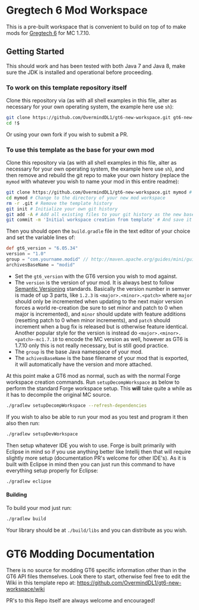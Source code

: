 # Gregtech 6 Mod Workspace

This is a pre-built workspace that is convenient to build on top of to make mods for [Gregtech 6](https://gregtech.overminddl1.com/com/gregoriust/gregtech/gregtech_1.7.10/index.html) for MC 1.7.10.

## Getting Started

This should work and has been tested with both Java 7 and Java 8, make sure the JDK is installed and operational before proceeding.

### To work on this template repository itself

Clone this repository via (as with all shell examples in this file, alter as necessary for your own operating system, the example here use `sh`):

```sh
git clone https://github.com/OvermindDL1/gt6-new-workspace.git gt6-new-workspace
cd !$
```

Or using your own fork if you wish to submit a PR.

### To use this template as the base for your own mod

Clone this repository via (as with all shell examples in this file, alter as necessary for your own operating system, the example here use `sh`), and then remove and rebuild the git repo to make your own history (replace the `mymod` with whatever you wish to name your mod in this entire readme):

```sh
git clone https://github.com/OvermindDL1/gt6-new-workspace.git mymod # Clone this repository to your own location
cd mymod # Change to the directory of your new mod workspace
rm -r .git # Remove the template history
git init # Initialize your own git history
git add -A # Add all existing files to your git history as the new base
git commit -m 'Initial workspace creation from template' # And save it
```

Then you should open the `build.gradle` file in the text editor of your choice and set the variable lines of:

```groovy
def gt6_version = "6.05.34"
version = "1.0"
group = "com.yourname.modid" // http://maven.apache.org/guides/mini/guide-naming-conventions.html
archivesBaseName = "modid"
```

* Set the `gt6_version` with the GT6 version you wish to mod against.
* The `version` is the version of your mod.  It is always best to follow [Semantic Versioning](http://semver.org/) standards.  Basically the version number in semver is made of up 3 parts, like `1.2.3` is `<major>.<minor>.<patch>` where `major` should only be incremented when updating to the next major version forces a world re-creation (be sure to set minor and patch to 0 when major is incremented), and `minor` should update with feature additions (resetting patch to 0 when minor increments), and `patch` should increment when a bug fix is released but is otherwise feature identical.  Another popular style for the version is instead do `<major>.<minor>.<patch>-mc1.7.10` to encode the MC version as well, however as GT6 is 1.7.10 only this is not really necessary, but is still good practice.
* The `group` is the base Java namespace of your mod.
* The `achivesBaseName` is the base filename of your mod that is exported, it will automatically have the version and more attached.

At this point make a GT6 mod as normal, such as with the normal Forge workspace creation commands.  Run `setupDecompWorkspace` as below to perform the standard Forge workspace setup.  This **will** take quite a while as it has to decompile the original MC source.

```sh
./gradlew setupDecompWorkspace --refresh-dependencies
```

If you wish to also be able to run your mod as you test and program it then also then run:

```sh
./gradlew setupDevWorkspace
```

Then setup whatever IDE you wish to use.  Forge is built primarily with Eclipse in mind so if you use anything better like Intellij then that will require slightly more setup (documentation PR's welcome for other IDE's).  As it is built with Eclipse in mind then you can just run this command to have everything setup properly for Eclipse:

```sh
./gradlew eclipse
```

#### Building

To build your mod just run:

```sh
./gradlew build
```

Your library should be at `./build/libs` and you can distribute as you wish.

# GT6 Modding Documentation

There is no source for modding GT6 specific information other than in the GT6 API files themselves.  Look there to start, otherwise feel free to edit the Wiki in this template repo at:  https://github.com/OvermindDL1/gt6-new-workspace/wiki

PR's to this Repo itself are always welcome and encouraged!

